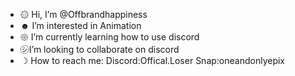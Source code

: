 - ۞ Hi, I’m @Offbrandhappiness
- ☻ I’m interested in Animation
- 𑁍 I’m currently learning how to use discord
- ㋛I’m looking to collaborate on discord 
- ☽ How to reach me: Discord:Offical.Loser
Snap:oneandonlyepix
